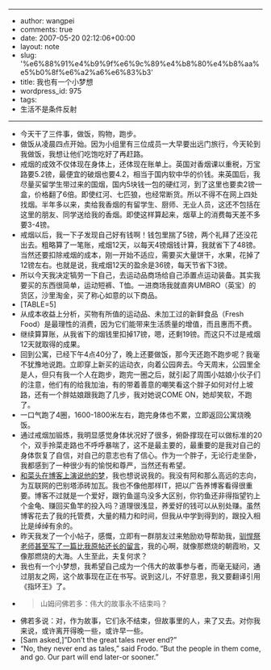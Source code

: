 - --
- author: wangpei
- comments: true
- date: 2007-05-20 02:12:06+00:00
- layout: note
- slug: '%e6%88%91%e4%b9%9f%e6%9c%89%e4%b8%80%e4%b8%aa%e5%b0%8f%e6%a2%a6%e6%83%b3'
- title: 我也有一个小梦想
- wordpress_id: 975
- tags:
- 生活不是条件反射
- --
- 今天干了三件事，做饭，购物，跑步。
- 做饭从凌晨四点开始。因为小组里有三位成员一大早要出远门旅行，今天轮到我做饭，我想让他们吃饱吃好了再赶路。
- 戒烟的成效不仅体现在身体上，还体现在账单上。英国对香烟课以重税，万宝路要5.2镑，最便宜的破烟也要4.2，相当于国内软中华的价钱。来英国后，我尽量买留学生带过来的国烟，国内5块钱一包的硬红河，到了这里也要卖2镑一盒，价格翻了6倍。即使红河、七匹狼，也经常断货。所以不得不在网上四处找烟。半年多以来，卖给我香烟的有留学生、厨师、无业人员，这还不包括在这里的朋友、同学送给我的香烟。即使这样算起来，烟草上的消费每天差不多要3-4镑。
- 戒烟以后，我一下子发现自己好有钱啊！钱包里揣了5镑，两个礼拜了还没花出去。粗略算了一笔账，戒烟12天，以每天4镑烟钱计算，我就省下了48镑。当然还要扣除戒烟的成本，刚一开始不适应，需要买大量饼干，水果，花掉了12镑左右。也就是说，我戒烟12天的盈余是36镑，每天节省下3镑。
- 所以今天我决定犒劳一下自己，去运动品商场给自己添置点运动装备。其实我要买的东西很简单，运动短裤、T恤。一进商场我就直奔UMBRO（英宝）的货区，沙里淘金，买了称心如意的以下商品。
- [TABLE=5]
- 从成本收益上分析，买物有所值的运动品、未加工过的新鲜食品（Fresh Food）是最理性的消费，因为它们能带来生活质量的增值，而且惠而不费。
- 继续算算账，从我省下的烟钱里扣掉17镑，嗯，还剩19镑。而这只不过是戒烟12天就取得的成果。
- 回到公寓，已经下午4点40分了，晚上还要做饭，那今天还跑不跑步呢？我毫不犹豫地说跑。立即穿上新买的运动衣，向着公园奔去。今天周末，公园里全是人，但只有我一个人在跑步，跑完一圈之后，就引起了周围小姑娘小伙子们的注意，他们有的给我加油，有的带着善意的嘲笑看这个胖子如何对付上坡路，还有一个胖姑娘跟我跑了几步，我对她说COME ON，她却笑软，不跑了。
- 一口气跑了4圈，1600-1800米左右，跑完身体也不累，立即返回公寓烧晚饭。
- 通过戒烟加锻炼，我明显感觉身体状况好了很多，俯卧撑现在可以做标准的20个，双手拎菜走路也不呼呼暴喘了，这不是最主要的，最重要的是我对自己的身体恢复了自信，对自己的意志也有了信心。作为一个胖子，无论行走坐卧，我都感到了一种很少有的愉悦和尊严，当然还有希望。
- [和菜头在博客上演说他的梦](http://www.caobian.info/?p=2159)，我也想说说我的。我没有阿和那么高远的志向，为互联网的巴别塔添砖加瓦。我也不像他那样IT，把以广告养博客看得很重要。博客不过就是一个爱好，跟钓鱼遛鸟没多大区别，你钓鱼还非得指望钓上个金龟、赚回买鱼竿的投入吗？道理很浅显，养爱好的钱可以从别处赚。虽然博客花去了我的托管费，大量的精力和时间，但我从中学到得到的，跟投入相比是绰绰有余的。
- 昨天我发了一个小帖子，感慨，立即有一群朋友过来勉励劝导帮助我，[驯悍祭老师甚至写了一篇比我原帖还长的留言](http://www.wangpei.net/?p=974#comment-21425)，我的心啊，就像那燃烧的朝霞哟，又像那燃烧的大海。人生至此，夫复何求？
- 我也有一个小梦想，我希望自己成为一个伟大的故事参与者，而毫无疑问，通过朋友之网，这个故事现在正在书写。说到这儿，不好意思，我又要翻译引用《指环王》了。
- <blockquote>山姆问佛若多：伟大的故事永不结束吗？
- 佛若多说：对，作为故事，它们永不结束，但故事里的人，来了又去。对你我来说，或许离开得晚一些，或许早一些。
- [Sam asked,]”Don’t the great tales never end?”
- “No, they never end as tales,” said Frodo. “But the people in them come, and go. Our part will end later-or sooner.”</blockquote>
